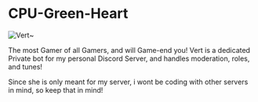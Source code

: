 # CPU-Green-Heart

![Vert~](https://safe.cabooshyy.xyz/FNrF6X82AOrJ7lS2cqzAXwlBKFgBLOlp.png)

The most Gamer of all Gamers, and will Game-end you! 
Vert is a dedicated Private bot for my personal Discord Server, and handles moderation, roles, and tunes!

Since she is only meant for my server, i wont be coding with other servers in mind, so keep that in mind!
